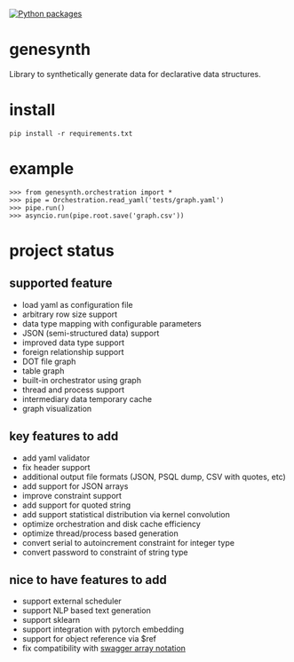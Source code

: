 [![Python packages](https://github.com/sterling312/genesynth/actions/workflows/github-actions-unittests.yaml/badge.svg)](https://github.com/sterling312/genesynth/actions/workflows/github-actions-unittests.yaml)

# genesynth
Library to synthetically generate data for declarative data structures.

# install
```
pip install -r requirements.txt
```

# example
```
>>> from genesynth.orchestration import *
>>> pipe = Orchestration.read_yaml('tests/graph.yaml') 
>>> pipe.run()
>>> asyncio.run(pipe.root.save('graph.csv'))
```

# project status

## supported feature
* load yaml as configuration file
* arbitrary row size support
* data type mapping with configurable parameters
* JSON (semi-structured data) support
* improved data type support
* foreign relationship support
* DOT file graph
* table graph
* built-in orchestrator using graph
* thread and process support
* intermediary data temporary cache
* graph visualization

## key features to add
* add yaml validator
* fix header support
* additional output file formats (JSON, PSQL dump, CSV with quotes, etc)
* add support for JSON arrays
* improve constraint support
* add support for quoted string
* add support statistical distribution via kernel convolution
* optimize orchestration and disk cache efficiency
* optimize thread/process based generation
* convert serial to autoincrement constraint for integer type
* convert password to constraint of string type

## nice to have features to add
* support external scheduler
* support NLP based text generation
* support sklearn
* support integration with pytorch embedding
* support for object reference via $ref
* fix compatibility with [swagger array notation](https://swagger.io/docs/specification/data-models/data-types/#array)
